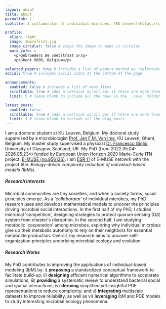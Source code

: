 ```yaml
---
layout: about
title: about
permalink: /
subtitle: A collaborator of individual microbes, [KU Leuven](https://cit.kuleuven.be/biotec/Team)

profile:
  align: right
  image: Jwprofile1.jpg
  image_circular: false # crops the image to make it circular
  more_info: >
    <p>Gebroeders De Smetstraat 1</p>
    <p>Ghent 9000, Belgium</p>

selected_papers: true # includes a list of papers marked as "selected={true}"
social: true # includes social icons at the bottom of the page

announcements:
  enabled: false # includes a list of news items
  scrollable: true # adds a vertical scroll bar if there are more than 3 news items
  limit: 5 # leave blank to include all the news in the `_news` folder

latest_posts:
  enabled: false
  scrollable: true # adds a vertical scroll bar if there are more than 3 new posts items
  limit: 3 # leave blank to include all the blog posts
---
```


I am a doctoral student at KU Leuven, Belgium. My doctoral study supervised by a microbiologist [Prof. Jan F.M. Van Ime](https://scholar.google.com/citations?hl=en&user=s6Jj26IAAAAJ&view_op=list_works&sortby=pubdate), KU Leuven, Ghent, Belgium. My master study supervised a physicist [Dr. Francesco Giglio](https://www.gla.ac.uk/schools/mathematicsstatistics/staff/francescogiglio/), University of Glasgow, Scotland, UK. My PhD (from 2022.05.04-2026.05.23*) funded by European Union Horizon 2020 Marie-Curie ITN project: [E-MUSE (no.956126)](https://www.itn-emuse.com/). I am [ESR 11](https://www.itn-emuse.com/phdfellows/jian-wang) of E-MUSE netowrk with the project title: *Biology-driven complexity reduction of individual-based models (IbMs)*.

##### **Research Interests**
Microbial communities are tiny societies, and when a society forms, social principles emerge. As a *'collaborator'* of individual microbes, my PhD research uses and develops mathematical models to uncover the principles driving microbial social interactions. In the first half of my PhD, I studied microbial 'competition', designing strategies to protect quorum sensing (QS) system from cheater's disruption. In the second half, I am studying metabolic 'cooperation' among microbes, exploring why individual microbes give up their metabolic autonomy to rely on their neighbors for essential metabolite production. Overall, my research aims to uncover self-organization principles underlying microbial ecology and evolution.

##### **Research Works**
My PhD contributes to improving the applications of individual-based modeling (IbM) by: i) **proposing** a standardized conceptual framework to facilitate build-up; ii) **designing** efficient numerical algorithms to accelerate simulations; iii) **providing** a systematic review to understand bacterial social and spatial interactions; iv) **deriving** simplified yet insightful PDE representations to reduce complexity; and v) **integrating** multiscale datasets to improve reliability, as well as vi) **leveraging** IbM and PDE models to study interesting microbial ecology phenomena.
